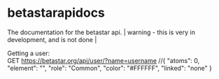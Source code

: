 # betastarapidocs
The documentation for the betastar api. | warning - this is very in development, and is not done |

Getting a user:<br> GET https://betastar.org/api/user/?name=username //{ "atoms": 0, "element": "", "role": "Common", "color": "#FFFFFF", "linked": "none" }
